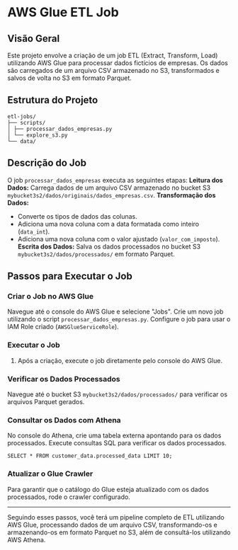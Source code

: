 # AWS Glue ETL Job

## Visão Geral
Este projeto envolve a criação de um job ETL (Extract, Transform, Load) utilizando AWS Glue para processar dados fictícios de empresas. Os dados são carregados de um arquivo CSV armazenado no S3, transformados e salvos de volta no S3 em formato Parquet.

## Estrutura do Projeto
```
etl-jobs/
├── scripts/
│ ├── processar_dados_empresas.py
│ └── explore_s3.py
└── data/
```


## Descrição do Job
O job `processar_dados_empresas` executa as seguintes etapas:
 **Leitura dos Dados:** Carrega dados de um arquivo CSV armazenado no bucket S3 `mybucket3s2/dados/originais/dados_empresas.csv`.
 **Transformação dos Dados:**
   - Converte os tipos de dados das colunas.
   - Adiciona uma nova coluna com a data formatada como inteiro (`data_int`).
   - Adiciona uma nova coluna com o valor ajustado (`valor_com_imposto`).
 **Escrita dos Dados:** Salva os dados processados no bucket S3 `mybucket3s2/dados/processados/` em formato Parquet.

## Passos para Executar o Job

### Criar o Job no AWS Glue
 Navegue até o console do AWS Glue e selecione "Jobs".
 Crie um novo job utilizando o script `processar_dados_empresas.py`.
 Configure o job para usar o IAM Role criado (`AWSGlueServiceRole`).

### Executar o Job
1. Após a criação, execute o job diretamente pelo console do AWS Glue.

### Verificar os Dados Processados
 Navegue até o bucket S3 `mybucket3s2/dados/processados/` para verificar os arquivos Parquet gerados.

### Consultar os Dados com Athena
 No console do Athena, crie uma tabela externa apontando para os dados processados.
 Execute consultas SQL para verificar os dados processados.
```
SELECT * FROM customer_data.processed_data LIMIT 10;
```

### Atualizar o Glue Crawler
Para garantir que o catálogo do Glue esteja atualizado com os dados processados, rode o crawler configurado.

---

Seguindo esses passos, você terá um pipeline completo de ETL utilizando AWS Glue, processando dados de um arquivo CSV, transformando-os e armazenando-os em formato Parquet no S3, além de consultá-los utilizando AWS Athena.



